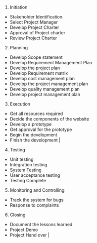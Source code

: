 1. Initiation  
 * Stakeholder Identification   
 * Select Project Manager   
 * Develop Project Charter   
 * Approval of Project charter   
 * Review Project Charter                                                                                                                       
2. Planning   
 * Develop Scope statement   
 * Develop Requirement Management Plan   
 * Develop the project plan   
 * Develop Requirement matrix   
 * Develop cost management plan  
 * Develop the project management plan   
 * Develop quality management plan   
 * Develop project management plan 
 3. Execution   
  * Get all resources required   
  * Decide the components of the website   
  * Develop a prototype   
  * Get approval for the prototype   
  * Begin the development   
  * Finish the development                                                                                         |
4. Testing   
  * Unit testing   
  * Integration testing  
  * System Testing   
  * User acceptance testing   
  * Testing Complete                                                                                                                     
5. Monitoring and Controlling   
  * Track the system for bugs   
  * Response to complaints                                                                                                                
6. Closing   
  * Document the lessons learned   
  * Project Demo   
  * Project Hand over                                                                                                                                                                                                           |
